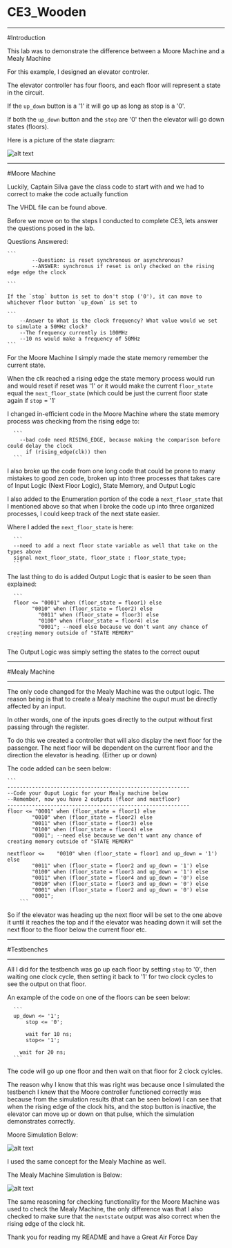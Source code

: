 CE3_Wooden
==========

*********

#Introduction

This lab was to demonstrate the difference between a Moore Machine and a Mealy Machine

For this example, I designed an elevator controler.

The elevator controller has four floors, and each floor will represent a state in the circuit.

If the `up_down` button is a '1' it will go up as long as stop is a '0'.

If both the `up_down` button and the `stop` are '0' then the elevator will go down states (floors).

Here is a picture of the state diagram:

![alt text](https://raw.github.com/JarrodWooden/CE3_Wooden/master/State_Diagram.PNG "Elevator State Diagram")

*********

#Moore Machine

Luckily, Captain Silva gave the class code to start with and we had to correct to make the code actually function

The VHDL file can be found above.

Before we move on to the steps I conducted to complete CE3, lets answer the questions posed in the lab.

Questions Answered:

    ```
    		--Question: is reset synchronous or asynchronous?
			--ANSWER: synchronus if reset is only checked on the rising edge edge the clock
			
    ```
    
    If the `stop` button is set to don't stop ('0'), it can move to whichever floor button `up_down` is set to
    
    ```
    	--Answer to What is the clock frequency? What value would we set to simulate a 50MHz clock?
     	--The frequency currently is 100MHz
    	--10 ns would make a frequency of 50MHz
  	```
  	
  	
For the Moore Machine I simply made the state memory remember the current state.

When the clk reached a rising edge the state memory process would run and would reset if reset was '1' 
or it would make the current `floor_state` equal the `next_floor_state` (which could be just the current floor
state again if `stop` = '1'

I changed in-efficient code in the Moore Machine where the state memory process was checking from the rising edge to:

      ```
      	--bad code need RISING_EDGE, because making the comparison before could delay the clock
	      if (rising_edge(clk)) then
      ```
      
I also broke up the code from one long code that could be prone to many mistakes to good zen code, broken up into
three processes that takes care of Input Logic (Next Floor Logic), State Memory, and Output Logic

I also added to the Enumeration portion of the code a `next_floor_state` that I mentioned above so that
when I broke the code up into three organized processes, I could keep track of the next state easier.

Where I added the `next_floor_state` is here:

      ```
      --need to add a next floor state variable as well that take on the types above
      signal next_floor_state, floor_state : floor_state_type;
      ```
      
The last thing to do is added Output Logic that is easier to be seen than explained:

      ```
      floor <= "0001" when (floor_state = floor1) else
		  	"0010" when (floor_state = floor2) else
			  "0011" when (floor_state = floor3) else
			  "0100" when (floor_state = floor4) else
			  "0001"; --need else because we don't want any chance of creating memory outside of "STATE MEMORY"
  	  ```
  	  
The Output Logic was simply setting the states to the correct ouput

***************

#Mealy Machine

***************

The only code changed for the Mealy Machine was the output logic. The reason being is that to create a Mealy
machine the ouput must be directly affected by an input.

In other words, one of the inputs goes directly to the output without first passing through the register.

To do this we created a controller that will also display the next floor for the passenger. The next floor 
will be dependent on the current floor and the direction the elevator is heading. (Either up or down)

The code added can be seen below:

    ```
    -----------------------------------------------------------
    --Code your Ouput Logic for your Mealy machine below
    --Remember, now you have 2 outputs (floor and nextfloor)
    -----------------------------------------------------------
    floor <= "0001" when (floor_state = floor1) else
			"0010" when (floor_state = floor2) else
			"0011" when (floor_state = floor3) else
			"0100" when (floor_state = floor4) else
			"0001"; --need else because we don't want any chance of creating memory outside of "STATE MEMORY"
			
    nextfloor <= 	"0010" when (floor_state = floor1 and up_down = '1') else
			"0011" when (floor_state = floor2 and up_down = '1') else
			"0100" when (floor_state = floor3 and up_down = '1') else
			"0011" when (floor_state = floor4 and up_down = '0') else
			"0010" when (floor_state = floor3 and up_down = '0') else
			"0001" when (floor_state = floor2 and up_down = '0') else
			"0001";
		```

So if the elevator was heading up the next floor will be set to the one above it until it reaches the top and
if the elevator was heading down it will set the next floor to the floor below the current floor etc.


***************

#Testbenches


**************

All I did for the testbench was go up each floor by setting `stop` to '0', then waiting one clock cycle, then
setting it back to '1' for two clock cycles to see the output on that floor.

An example of the code on one of the floors can be seen below:

      ```
      up_down <= '1';
		  stop <= '0';
		
		  wait for 10 ns;
		  stop<= '1';
		
	  	wait for 20 ns;
  	  ```
  	  
The code will go up one floor and then wait on that floor for 2 clock cylcles.

The reason why I know that this was right was because once I simulated the testbench I knew that the Moore controller 
functioned correctly was because from the simulation results (that can be seen below) I can see that when the rising
edge of the clock hits, and the stop button is inactive, the elevator can move up or down on that pulse, which the
simulation demonstrates correctly.

Moore Simulation Below:

![alt text](https://raw.github.com/JarrodWooden/CE3_Wooden/master/Moore_SimSnap.PNG "Moore Simulation Picture")

I used the same concept for the Mealy Machine as well.

The Mealy Machine Simulation is Below:

![alt text](https://raw.github.com/JarrodWooden/CE3_Wooden/master/Mealy_Snap.PNG "Mealy Simulation Picture")


The same reasoning for checking functionality for the Moore Machine was used to check the Mealy Machine, the
only difference was that I also checked to make sure that the `nextstate` output was also correct when the rising
edge of the clock hit.

  	
  	
Thank you for reading my README and have a Great Air Force Day

  	
  	
